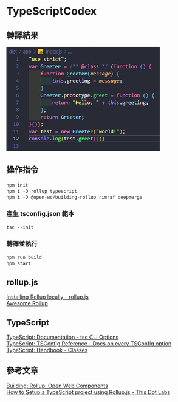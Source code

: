 # TypeScriptCodex
## 轉譯結果

![TypeScriptCodex](TypeScriptCodex.png "TypeScriptCodex")

## 操作指令
```
npm init
npm i -D rollup typescript
npm i -D @open-wc/building-rollup rimraf deepmerge
```

### 產生 tsconfig.json 範本
```
tsc --init
```

### 轉譯並執行
```
npm run build
npm start
```

## rollup.js
[Installing Rollup locally - rollup.js](https://rollupjs.org/guide/en/#installing-rollup-locally)  
[Awesome Rollup](https://github.com/rollup/awesome)

## TypeScript
[TypeScript: Documentation - tsc CLI Options](https://www.typescriptlang.org/docs/handbook/compiler-options.html)  
[TypeScript: TSConfig Reference - Docs on every TSConfig option](https://www.typescriptlang.org/tsconfig#include)  
[TypeScript: Handbook - Classes](https://www.typescriptlang.org/docs/handbook/classes.html)

## 參考文章
[Building: Rollup: Open Web Components](https://open-wc.org/docs/building/rollup/)  
[How to Setup a TypeScript project using Rollup.js - This Dot Labs](https://www.thisdot.co/blog/how-to-setup-a-typescript-project-using-rollup-js)
